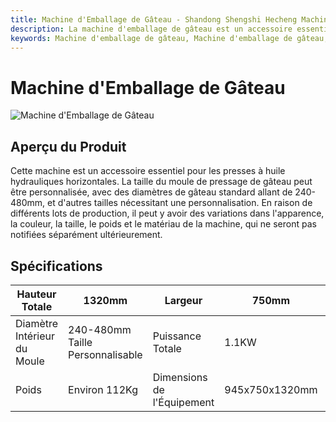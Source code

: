 ```yaml
---
title: Machine d'Emballage de Gâteau - Shandong Shengshi Hecheng Machinery Co., Ltd.
description: La machine d'emballage de gâteau est un accessoire essentiel pour les presses à huile hydrauliques horizontales, la taille du moule de pressage de gâteau peut être personnalisée, diamètre du gâteau 240-480mm, adaptée au post-traitement du traitement des graines oléagineuses.
keywords: Machine d'emballage de gâteau, Machine d'emballage de gâteau, Équipement d'accompagnement de presse à huile hydraulique, Machine de pressage de gâteau, Machine d'emballage de gâteau d'huile, Équipement de traitement des résidus de gâteau, Équipement de post-traitement des graines oléagineuses, Équipement d'emballage de gâteau, Emballage des résidus de gâteau, Machine à gâteau d'huile, Machinerie d'emballage de gâteau, Équipement d'emballage de gâteau de résidus de gâteau
---
```


# Machine d'Emballage de Gâteau
![Machine d'Emballage de Gâteau](https://i.postimg.cc/nFBLkqTX/image.png?dl=1)
## Aperçu du Produit

Cette machine est un accessoire essentiel pour les presses à huile hydrauliques horizontales. La taille du moule de pressage de gâteau peut être personnalisée, avec des diamètres de gâteau standard allant de 240-480mm, et d'autres tailles nécessitant une personnalisation.
En raison de différents lots de production, il peut y avoir des variations dans l'apparence, la couleur, la taille, le poids et le matériau de la machine, qui ne seront pas notifiées séparément ultérieurement.

## Spécifications

| Hauteur Totale | 1320mm | Largeur | 750mm | Hauteur de Table | 600mm |
|---|---|---|---|---|---|
| Diamètre Intérieur du Moule | 240-480mm Taille Personnalisable | Puissance Totale | 1.1KW | Modèle d'Huile Hydraulique | N° 46 Résistant à l'Usure |
| Poids | Environ 112Kg | Dimensions de l'Équipement | 945x750x1320mm | Matériau | Acier au Carbone |